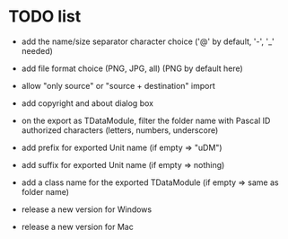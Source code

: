 # TODO list

* add the name/size separator character choice ('@' by default, '-', '_' needed)
* add file format choice (PNG, JPG, all) (PNG by default here)
* allow "only source" or "source + destination" import
* add copyright and about dialog box

* on the export as TDataModule, filter the folder name with Pascal ID authorized characters (letters, numbers, underscore)
* add prefix for exported Unit name (if empty => "uDM")
* add suffix for exported Unit name (if empty => nothing)
* add a class name for the exported TDataModule (if empty => same as folder name)

* release a new version for Windows
* release a new version for Mac
